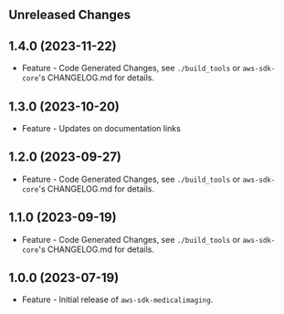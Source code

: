 Unreleased Changes
------------------

1.4.0 (2023-11-22)
------------------

* Feature - Code Generated Changes, see `./build_tools` or `aws-sdk-core`'s CHANGELOG.md for details.

1.3.0 (2023-10-20)
------------------

* Feature - Updates on documentation links

1.2.0 (2023-09-27)
------------------

* Feature - Code Generated Changes, see `./build_tools` or `aws-sdk-core`'s CHANGELOG.md for details.

1.1.0 (2023-09-19)
------------------

* Feature - Code Generated Changes, see `./build_tools` or `aws-sdk-core`'s CHANGELOG.md for details.

1.0.0 (2023-07-19)
------------------

* Feature - Initial release of `aws-sdk-medicalimaging`.

